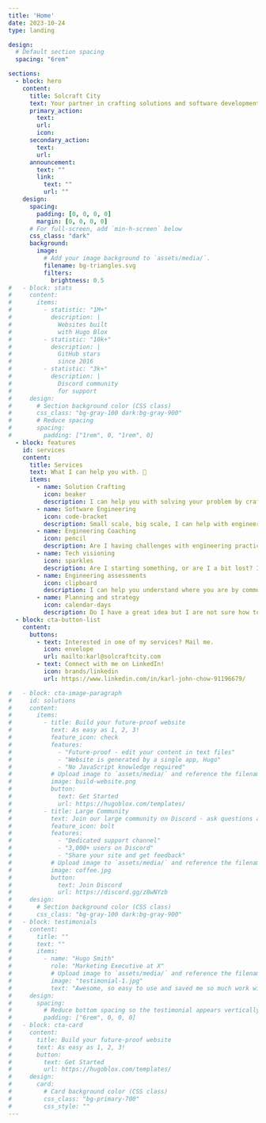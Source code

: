 ```yaml
---
title: 'Home'
date: 2023-10-24
type: landing

design:
  # Default section spacing
  spacing: "6rem"

sections:
  - block: hero
    content:
      title: Solcraft City
      text: Your partner in crafting solutions and software development. 🧑🏻‍💻
      primary_action:
        text: 
        url: 
        icon: 
      secondary_action:
        text: 
        url: 
      announcement:
        text: ""
        link:
          text: ""
          url: ""
    design:
      spacing:
        padding: [0, 0, 0, 0]
        margin: [0, 0, 0, 0]
      # For full-screen, add `min-h-screen` below
      css_class: "dark"
      background:
        image:
          # Add your image background to `assets/media/`.
          filename: bg-triangles.svg
          filters:
            brightness: 0.5
#   - block: stats
#     content:
#       items:
#         - statistic: "1M+"
#           description: |
#             Websites built  
#             with Hugo Blox
#         - statistic: "10k+"
#           description: |
#             GitHub stars  
#             since 2016
#         - statistic: "3k+"
#           description: |
#             Discord community  
#             for support
#     design:
#       # Section background color (CSS class)
#       css_class: "bg-gray-100 dark:bg-gray-900"
#       # Reduce spacing
#       spacing:
#         padding: ["1rem", 0, "1rem", 0]
  - block: features
    id: services
    content:
      title: Services
      text: What I can help you with. 🤝
      items:
        - name: Solution Crafting
          icon: beaker
          description: I can help you with solving your problem by crafting the right solution from scratch until a production deployment and beyond.  
        - name: Software Engineering
          icon: code-bracket
          description: Small scale, big scale, I can help with engineering, improving your SDLC, and your development operations. 
        - name: Engineering Coaching
          icon: pencil
          description: Are I having challenges with engineering practices, DevOps practices, how engineering translate to business, I can coach, advice and mentor. 
        - name: Tech visioning
          icon: sparkles
          description: Are I starting something, or are I a bit lost? I can help set or realgin the vision by conducting several workshops with multiple stakeholders.
        - name: Engineering assessments
          icon: clipboard
          description: I can help you understand where you are by common engineering standards. Where can I improve on from a code, or from a process point of view?
        - name: Planning and strategy
          icon: calendar-days
          description: Do I have a great idea but I are not sure how to plan and execute this? This is something I can help you with.
  - block: cta-button-list
    content:
      buttons:
        - text: Interested in one of my services? Mail me. 
          icon: envelope
          url: mailto:karl@solcraftcity.com
        - text: Connect with me on LinkedIn!
          icon: brands/linkedin
          url: https://www.linkedin.com/in/karl-john-chow-91196679/

#   - block: cta-image-paragraph
#     id: solutions
#     content:
#       items:
#         - title: Build your future-proof website
#           text: As easy as 1, 2, 3!
#           feature_icon: check
#           features:
#             - "Future-proof - edit your content in text files"
#             - "Website is generated by a single app, Hugo"
#             - "No JavaScript knowledge required"
#           # Upload image to `assets/media/` and reference the filename here
#           image: build-website.png
#           button:
#             text: Get Started
#             url: https://hugoblox.com/templates/
#         - title: Large Community
#           text: Join our large community on Discord - ask questions and get live responses
#           feature_icon: bolt
#           features:
#             - "Dedicated support channel"
#             - "3,000+ users on Discord"
#             - "Share your site and get feedback"
#           # Upload image to `assets/media/` and reference the filename here
#           image: coffee.jpg
#           button:
#             text: Join Discord
#             url: https://discord.gg/z8wNYzb
#     design:
#       # Section background color (CSS class)
#       css_class: "bg-gray-100 dark:bg-gray-900"
#   - block: testimonials
#     content:
#       title: ""
#       text: ""
#       items:
#         - name: "Hugo Smith"
#           role: "Marketing Executive at X"
#           # Upload image to `assets/media/` and reference the filename here
#           image: "testimonial-1.jpg"
#           text: "Awesome, so easy to use and saved me so much work with the swappable pre-designed sections!"
#     design:
#       spacing:
#         # Reduce bottom spacing so the testimonial appears vertically centered between sections
#         padding: ["6rem", 0, 0, 0]
#   - block: cta-card
#     content:
#       title: Build your future-proof website
#       text: As easy as 1, 2, 3!
#       button:
#         text: Get Started
#         url: https://hugoblox.com/templates/
#     design:
#       card:
#         # Card background color (CSS class)
#         css_class: "bg-primary-700"
#         css_style: ""
---
```

